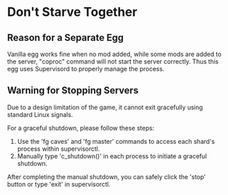 # Don't Starve Together

## Reason for a Separate Egg

Vanilla egg works fine when no mod added, while some mods are added to the server, "coproc" command will not start the server correctly. Thus this egg uses Supervisord to properly manage the process.

## Warning for Stopping Servers

Due to a design limitation of the game, it cannot exit gracefully using standard Linux signals.

For a graceful shutdown, please follow these steps:
1. Use the 'fg caves' and 'fg master' commands to access each shard's process within supervisorctl.
2. Manually type 'c_shutdown()' in each process to initiate a graceful shutdown.

After completing the manual shutdown, you can safely click the 'stop' button or type 'exit' in supervisorctl.